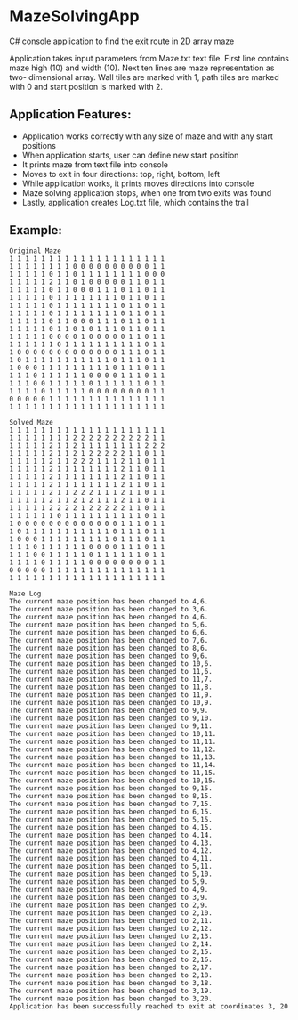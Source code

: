 # MazeSolvingApp
C# console application to find the exit route in 2D array maze

Application takes input parameters from Maze.txt text file.
First line contains maze high (10) and width (10). Next ten lines are maze representation as two- dimensional array. Wall tiles are marked with 1, path tiles are marked with 0 and start position is marked with 2.

## Application Features:
* Application works correctly with any size of maze and with any start positions
* When application starts, user can define new start position
* It prints maze from text file into console
* Moves to exit in four directions: top, right, bottom, left
* While application works, it prints moves directions into console
* Maze solving application stops, when one from two exits was found
* Lastly, application creates Log.txt file, which contains the trail

## Example:
```
Original Maze
1 1 1 1 1 1 1 1 1 1 1 1 1 1 1 1 1 1 1 1
1 1 1 1 1 1 1 1 0 0 0 0 0 0 0 0 0 0 1 1
1 1 1 1 1 0 1 1 0 1 1 1 1 1 1 1 1 0 0 0
1 1 1 1 1 2 1 1 0 1 0 0 0 0 0 1 1 0 1 1
1 1 1 1 1 0 1 1 0 0 0 1 1 1 0 1 1 0 1 1
1 1 1 1 1 0 1 1 1 1 1 1 1 1 0 1 1 0 1 1
1 1 1 1 1 0 1 1 1 1 1 1 1 1 0 1 1 0 1 1
1 1 1 1 1 0 1 1 1 1 1 1 1 1 0 1 1 0 1 1
1 1 1 1 1 0 1 1 0 0 0 1 1 1 0 1 1 0 1 1
1 1 1 1 1 0 1 1 0 1 0 1 1 1 0 1 1 0 1 1
1 1 1 1 1 0 0 0 0 1 0 0 0 0 0 1 1 0 1 1
1 1 1 1 1 1 0 1 1 1 1 1 1 1 1 1 1 0 1 1
1 0 0 0 0 0 0 0 0 0 0 0 0 0 1 1 1 0 1 1
1 0 1 1 1 1 1 1 1 1 1 1 1 0 1 1 1 0 1 1
1 0 0 0 1 1 1 1 1 1 1 1 1 0 1 1 1 0 1 1
1 1 1 0 1 1 1 1 1 1 0 0 0 0 1 1 1 0 1 1
1 1 1 0 0 1 1 1 1 1 0 1 1 1 1 1 1 0 1 1
1 1 1 1 0 1 1 1 1 1 0 0 0 0 0 0 0 0 1 1
0 0 0 0 0 1 1 1 1 1 1 1 1 1 1 1 1 1 1 1
1 1 1 1 1 1 1 1 1 1 1 1 1 1 1 1 1 1 1 1
```

```
Solved Maze
1 1 1 1 1 1 1 1 1 1 1 1 1 1 1 1 1 1 1 1 
1 1 1 1 1 1 1 1 2 2 2 2 2 2 2 2 2 2 1 1 
1 1 1 1 1 2 1 1 2 1 1 1 1 1 1 1 1 2 2 2 
1 1 1 1 1 2 1 1 2 1 2 2 2 2 2 1 1 0 1 1 
1 1 1 1 1 2 1 1 2 2 2 1 1 1 2 1 1 0 1 1 
1 1 1 1 1 2 1 1 1 1 1 1 1 1 2 1 1 0 1 1 
1 1 1 1 1 2 1 1 1 1 1 1 1 1 2 1 1 0 1 1 
1 1 1 1 1 2 1 1 1 1 1 1 1 1 2 1 1 0 1 1 
1 1 1 1 1 2 1 1 2 2 2 1 1 1 2 1 1 0 1 1 
1 1 1 1 1 2 1 1 2 1 2 1 1 1 2 1 1 0 1 1 
1 1 1 1 1 2 2 2 2 1 2 2 2 2 2 1 1 0 1 1 
1 1 1 1 1 1 0 1 1 1 1 1 1 1 1 1 1 0 1 1 
1 0 0 0 0 0 0 0 0 0 0 0 0 0 1 1 1 0 1 1 
1 0 1 1 1 1 1 1 1 1 1 1 1 0 1 1 1 0 1 1 
1 0 0 0 1 1 1 1 1 1 1 1 1 0 1 1 1 0 1 1 
1 1 1 0 1 1 1 1 1 1 0 0 0 0 1 1 1 0 1 1 
1 1 1 0 0 1 1 1 1 1 0 1 1 1 1 1 1 0 1 1 
1 1 1 1 0 1 1 1 1 1 0 0 0 0 0 0 0 0 1 1 
0 0 0 0 0 1 1 1 1 1 1 1 1 1 1 1 1 1 1 1 
1 1 1 1 1 1 1 1 1 1 1 1 1 1 1 1 1 1 1 1 
```

```
Maze Log
The current maze position has been changed to 4,6.
The current maze position has been changed to 3,6.
The current maze position has been changed to 4,6.
The current maze position has been changed to 5,6.
The current maze position has been changed to 6,6.
The current maze position has been changed to 7,6.
The current maze position has been changed to 8,6.
The current maze position has been changed to 9,6.
The current maze position has been changed to 10,6.
The current maze position has been changed to 11,6.
The current maze position has been changed to 11,7.
The current maze position has been changed to 11,8.
The current maze position has been changed to 11,9.
The current maze position has been changed to 10,9.
The current maze position has been changed to 9,9.
The current maze position has been changed to 9,10.
The current maze position has been changed to 9,11.
The current maze position has been changed to 10,11.
The current maze position has been changed to 11,11.
The current maze position has been changed to 11,12.
The current maze position has been changed to 11,13.
The current maze position has been changed to 11,14.
The current maze position has been changed to 11,15.
The current maze position has been changed to 10,15.
The current maze position has been changed to 9,15.
The current maze position has been changed to 8,15.
The current maze position has been changed to 7,15.
The current maze position has been changed to 6,15.
The current maze position has been changed to 5,15.
The current maze position has been changed to 4,15.
The current maze position has been changed to 4,14.
The current maze position has been changed to 4,13.
The current maze position has been changed to 4,12.
The current maze position has been changed to 4,11.
The current maze position has been changed to 5,11.
The current maze position has been changed to 5,10.
The current maze position has been changed to 5,9.
The current maze position has been changed to 4,9.
The current maze position has been changed to 3,9.
The current maze position has been changed to 2,9.
The current maze position has been changed to 2,10.
The current maze position has been changed to 2,11.
The current maze position has been changed to 2,12.
The current maze position has been changed to 2,13.
The current maze position has been changed to 2,14.
The current maze position has been changed to 2,15.
The current maze position has been changed to 2,16.
The current maze position has been changed to 2,17.
The current maze position has been changed to 2,18.
The current maze position has been changed to 3,18.
The current maze position has been changed to 3,19.
The current maze position has been changed to 3,20.
Application has been successfully reached to exit at coordinates 3, 20
```
